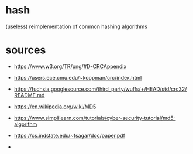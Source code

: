 # hash
(useless) reimplementation of common hashing algorithms

# sources
- https://www.w3.org/TR/png/#D-CRCAppendix
- https://users.ece.cmu.edu/~koopman/crc/index.html
- https://fuchsia.googlesource.com/third_party/wuffs/+/HEAD/std/crc32/README.md

- https://en.wikipedia.org/wiki/MD5
- https://www.simplilearn.com/tutorials/cyber-security-tutorial/md5-algorithm
- https://cs.indstate.edu/~fsagar/doc/paper.pdf
- 